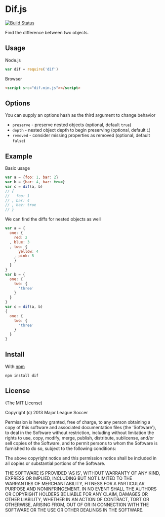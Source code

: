 Dif.js
======

[![Build Status](https://secure.travis-ci.org/majorleaguesoccer/dif.js.png)](http://travis-ci.org/majorleaguesoccer/dif.js) 

Find the difference between two objects.


Usage
-----

Node.js

```js
var dif = require('dif')
```

Browser

```html
<script src="dif.min.js"></script>
```

Options
-------

You can supply an options hash as the third argument to change behavior

* `preserve` - preserve nested objects (optional, default `true`)
* `depth` - nested object depth to begin preserving (optional, default `1`)
* `removed` - consider missing properties as removed (optional, default `false`)


Example
-------

Basic usage

```js
var a = {foo: 1, bar: 2}
var b = {bar: 4, baz: true}
var c = dif(a, b)
// {
//   foo: 1
// , bar: 4
// , baz: true
// }
```

We can find the diffs for nested objects as well

```js
var a = {
  one: {
    red: 2
  , blue: 3 
  , two: {
      yellow: 4
    , pink: 5
    }
  }
}
var b = {
  one: {
    two: {
      'three'
    }
  }
}
var c = dif(a, b)
{
  one: {
    two: {
      'three'
    }
  }
}
```


Install
-------

With [npm](https://npmjs.org)

```
npm install dif
```


License
-------

(The MIT License)

Copyright (c) 2013 Major League Soccer

Permission is hereby granted, free of charge, to any person obtaining
a copy of this software and associated documentation files (the
'Software'), to deal in the Software without restriction, including
without limitation the rights to use, copy, modify, merge, publish,
distribute, sublicense, and/or sell copies of the Software, and to
permit persons to whom the Software is furnished to do so, subject to
the following conditions:

The above copyright notice and this permission notice shall be
included in all copies or substantial portions of the Software.

THE SOFTWARE IS PROVIDED 'AS IS', WITHOUT WARRANTY OF ANY KIND,
EXPRESS OR IMPLIED, INCLUDING BUT NOT LIMITED TO THE WARRANTIES OF
MERCHANTABILITY, FITNESS FOR A PARTICULAR PURPOSE AND NONINFRINGEMENT.
IN NO EVENT SHALL THE AUTHORS OR COPYRIGHT HOLDERS BE LIABLE FOR ANY
CLAIM, DAMAGES OR OTHER LIABILITY, WHETHER IN AN ACTION OF CONTRACT,
TORT OR OTHERWISE, ARISING FROM, OUT OF OR IN CONNECTION WITH THE
SOFTWARE OR THE USE OR OTHER DEALINGS IN THE SOFTWARE.